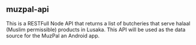 ## muzpal-api
This is a RESTFull Node API that returns a list of butcheries that serve halaal (Muslim permissible) products in Lusaka. This API will be used as the data source for the MuzPal an Android app. 
